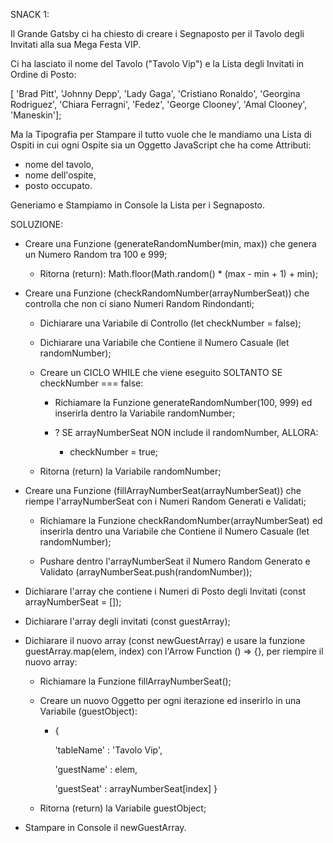 SNACK 1:

Il Grande Gatsby ci ha chiesto di creare i Segnaposto per il Tavolo degli Invitati alla sua Mega Festa VIP.

Ci ha lasciato il nome del Tavolo ("Tavolo Vip") e la Lista degli Invitati in Ordine di Posto:

[ 'Brad Pitt', 'Johnny Depp', 'Lady Gaga', 'Cristiano Ronaldo', 'Georgina Rodriguez', 'Chiara Ferragni', 'Fedez', 'George Clooney', 'Amal Clooney', 'Maneskin'];

Ma la Tipografia per Stampare il tutto vuole che le mandiamo una Lista di Ospiti in cui ogni Ospite sia un Oggetto JavaScript che ha come Attributi:

- nome del tavolo,
- nome dell'ospite,
- posto occupato.

Generiamo e Stampiamo in Console la Lista per i Segnaposto.


SOLUZIONE:

- Creare una Funzione (generateRandomNumber(min, max)) che genera un Numero Random tra 100 e 999;

    - Ritorna (return): Math.floor(Math.random() * (max - min + 1) + min);


- Creare una Funzione (checkRandomNumber(arrayNumberSeat)) che controlla che non ci siano Numeri Random Rindondanti;

    - Dichiarare una Variabile di Controllo (let checkNumber = false);

    - Dichiarare una Variabile che Contiene il Numero Casuale (let randomNumber);

    - Creare un CICLO WHILE che viene eseguito SOLTANTO SE checkNumber === false:

        - Richiamare la Funzione generateRandomNumber(100, 999) ed inserirla dentro la Variabile randomNumber;

        - ? SE arrayNumberSeat NON include il randomNumber, ALLORA:

            - checkNumber = true;

    - Ritorna (return) la Variabile randomNumber;


- Creare una Funzione (fillArrayNumberSeat(arrayNumberSeat)) che riempe l'arrayNumberSeat con i Numeri Random Generati e Validati;

    - Richiamare la Funzione checkRandomNumber(arrayNumberSeat) ed inserirla dentro una Variabile che Contiene il Numero Casuale (let randomNumber);

    - Pushare dentro l'arrayNumberSeat il Numero Random Generato e Validato (arrayNumberSeat.push(randomNumber));


- Dichiarare l'array che contiene i Numeri di Posto degli Invitati (const arrayNumberSeat = []);

- Dichiarare l'array degli invitati (const guestArray);


- Dichiarare il nuovo array (const newGuestArray) e usare la funzione guestArray.map(elem, index) con l'Arrow Function () => {}, per riempire il nuovo array:

    - Richiamare la Funzione fillArrayNumberSeat();

    - Creare un nuovo Oggetto per ogni iterazione ed inserirlo in una Variabile (guestObject):

        - {

           'tableName' : 'Tavolo Vip',

           'guestName' : elem,

           'guestSeat' : arrayNumberSeat[index]
        }

    - Ritorna (return) la Variabile guestObject;


- Stampare in Console il newGuestArray.
    